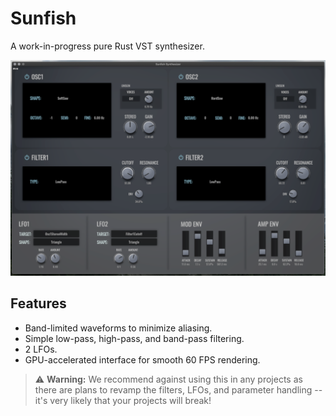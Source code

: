 # Sunfish

A work-in-progress pure Rust VST synthesizer.

![Sunfish Screenshot](assets/screenshot1.png)

## Features

* Band-limited waveforms to minimize aliasing.
* Simple low-pass, high-pass, and band-pass filtering.
* 2 LFOs.
* GPU-accelerated interface for smooth 60 FPS rendering.

> :warning: **Warning:** We recommend against using this in any projects as there are plans to revamp the filters, LFOs, and parameter handling -- it's very likely that your projects will break!

